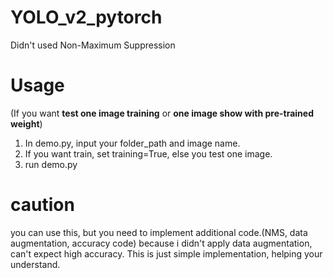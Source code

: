 # YOLO_v2_pytorch

Didn't used Non-Maximum Suppression


<h1>Usage</h1>

(If you want <b>test one image training</b> or <b>one image show with pre-trained weight</b>)

1. In demo.py, input your folder_path and image name.
2. If you want train, set training=True, else you test one image.
3. run demo.py


<h1>caution</h1>

you can use this, but you need to implement additional code.(NMS, data augmentation, accuracy code)
because i didn't apply data augmentation, can't expect high accuracy.
This is just simple implementation, helping your understand.
